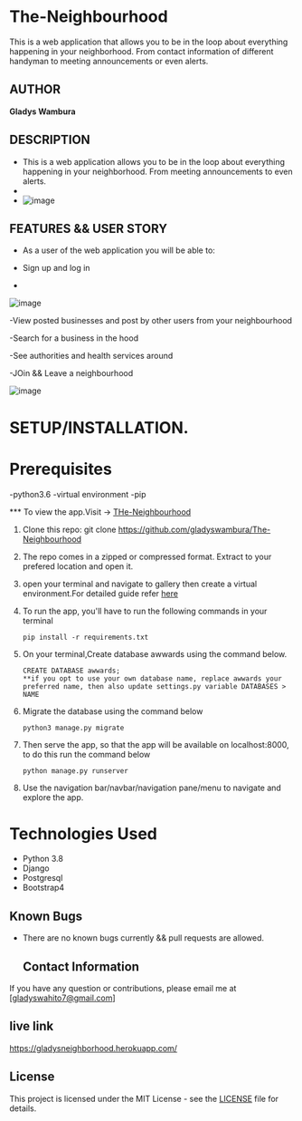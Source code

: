 # The-Neighbourhood
This is a web application that allows you to be in the loop about everything happening in your neighborhood. 
From contact information of different handyman to meeting announcements or even alerts.

## AUTHOR 
**Gladys Wambura**

## DESCRIPTION
- This is a web application allows you to be in the loop about everything happening in your neighborhood. From meeting announcements to even alerts.
- 
- ![image](https://user-images.githubusercontent.com/97955649/174562768-809c0251-a092-472c-9770-16215208b90c.png)

## FEATURES && USER STORY 
- As a user of the web application you will be able to:

- Sign up and log in
- 
![image](https://user-images.githubusercontent.com/97955649/174563432-e5086357-539c-4e9a-bc1b-7bb0eabb4830.png)

-View posted businesses and post by other users from your neighbourhood

-Search for a business in the hood

-See authorities and health services around

-JOin && Leave a neighbourhood

![image](https://user-images.githubusercontent.com/97955649/174564413-720201cd-39cf-4b7b-bc93-33aa927db8ad.png)

# **SETUP/INSTALLATION.**

# Prerequisites
-python3.6
-virtual environment
-pip

*** To view the app.Visit -> [THe-Neighbourhood](https://github.com/gladyswambura/The-Neighbourhood)

1. Clone this repo: git clone https://github.com/gladyswambura/The-Neighbourhood
2. The repo comes in a zipped or compressed format. Extract to your prefered location and open it.
3. open your terminal and navigate to gallery then create a virtual environment.For detailed guide refer  [here](https://packaging.python.org/guides/installing-using-pip-and-virtualenv/)
3. To run the app, you'll have to run the following commands in your terminal
    
    
       pip install -r requirements.txt
4. On your terminal,Create database awwards using the command below.


       CREATE DATABASE awwards; 
       **if you opt to use your own database name, replace awwards your preferred name, then also update settings.py variable DATABASES > NAME

5. Migrate the database using the command below


       python3 manage.py migrate
6. Then serve the app, so that the app will be available on localhost:8000, to do this run the command below


       python manage.py runserver
7. Use the navigation bar/navbar/navigation pane/menu to navigate and explore the app.


# Technologies Used

* Python 3.8
* Django
* Postgresql
* Bootstrap4


## Known Bugs  
* There are no known bugs currently && pull requests are allowed.
  

  ## Contact Information   
If you have any question or contributions, please email me at [gladyswahito7@gmail.com]  


## live link 
https://gladysneighborhood.herokuapp.com/

## License
This project is licensed under the MIT License - see the [LICENSE](LICENSE) file for details.
